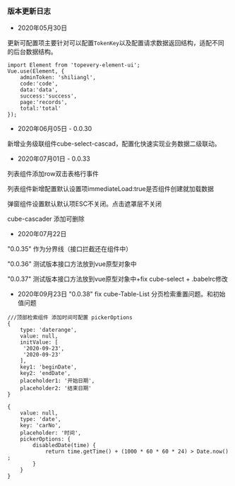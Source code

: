 <!--
 * @Author: shiliangL
 * @Date: 2020-05-30 12:25:29
 * @LastEditTime: 2020-09-23 09:30:56
 * @LastEditors: Do not edit
 * @Description: 
 * @FilePath: /topevery-element-ui-v2/examples/docs/zh-CN/updatelog.md
--> 
### 版本更新日志

- 2020年05月30日

更新可配置项主要针对可以配置`TokenKey`以及配置请求数据返回结构，适配不同的后台数据结构。

``` JS
import Element from 'topevery-element-ui';
Vue.use(Element, {
    adminToken: 'shiliangl',
    code:'code',
    data:'data',
    success:'success',
    page:'records',
    total:'total'
});
```

- 2020年06月05日 - 0.0.30

新增业务级联组件cube-select-cascad，配置化快速实现业务数据二级联动。


- 2020年07月01日 - 0.0.33

列表组件添加row双击表格行事件

列表组件新增配置默认设置项immediateLoad:true是否组件创建就加载数据

弹窗组件设置默认默认项ESC不关闭。点击遮罩层不关闭

cube-cascader 添加可删除

- 2020年07月22日

"0.0.35" 作为分界线（接口拦截还在组件中）

"0.0.36" 测试版本接口方法放到vue原型对象中

"0.0.37" 测试版本接口方法放到vue原型对象中+fix cube-select + .babelrc修改


- 2020年09月23日
"0.0.38" fix cube-Table-List 分页检索重置问题。和初始值问题

```
///顶部检索组件 添加时间可配置 pickerOptions
{
    type: 'daterange',
    value: null,
    initValue: [
     '2020-09-23',
     '2020-09-23'
    ],
    key1: 'beginDate',
    key2: 'endDate',
    placeholder1: '开始日期',
    placeholder2: '结束日期'
}

{
    value: null,
    type: 'date',
    key: 'carNo',
    placeholder: '时间',
    pickerOptions: {
        disabledDate(time) {
            return time.getTime() + (1000 * 60 * 60 * 24) > Date.now() ;
        }
    }
}           
```